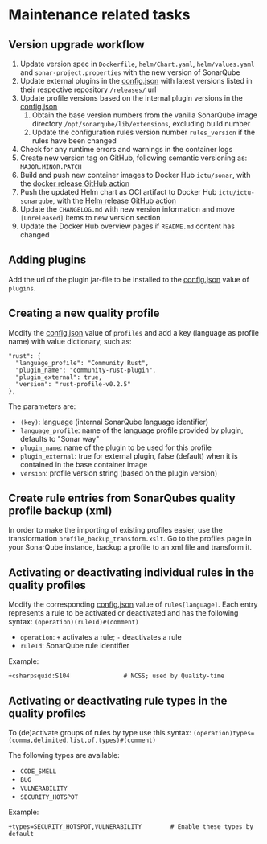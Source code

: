 # Maintenance related tasks


## Version upgrade workflow

1. Update version spec in `Dockerfile`, `helm/Chart.yaml`, `helm/values.yaml` and `sonar-project.properties` with the new version of SonarQube
1. Update external plugins in the [config.json](https://github.com/ICTU/sonar/blob/master/src/config.json) with latest versions listed in their respective repository `/releases/` url
1. Update profile versions based on the internal plugin versions in the [config.json](https://github.com/ICTU/sonar/blob/master/src/config.json)
    1. Obtain the base version numbers from the vanilla SonarQube image directory `/opt/sonarqube/lib/extensions`, excluding build number
    1. Update the configuration rules version number `rules_version` if the rules have been changed
1. Check for any runtime errors and warnings in the container logs
1. Create new version tag on GitHub, following semantic versioning as: `MAJOR.MINOR.PATCH`
1. Build and push new container images to Docker Hub `ictu/sonar`, with the [docker release GitHub action](https://github.com/ICTU/sonar/actions/workflows/docker-release.yml)
1. Push the updated Helm chart as OCI artifact to Docker Hub `ictu/ictu-sonarqube`, with the [Helm release GitHub action](https://github.com/ICTU/sonar/actions/workflows/helm-release.yml)
1. Update the `CHANGELOG.md` with new version information and move `[Unreleased]` items to new version section
1. Update the Docker Hub overview pages if `README.md` content has changed

## Adding plugins

Add the url of the plugin jar-file to be installed to the [config.json](https://github.com/ICTU/sonar/blob/master/src/config.json) value of `plugins`.


## Creating a new quality profile

Modify the [config.json](https://github.com/ICTU/sonar/blob/master/src/config.json) value of `profiles` and add a key (language as profile name) with value dictionary, such as:

    "rust": {
      "language_profile": "Community Rust",
      "plugin_name": "community-rust-plugin",
      "plugin_external": true,
      "version": "rust-profile-v0.2.5"
    },

The parameters are:
* `(key)`: language (internal SonarQube language identifier)
* `language_profile`: name of the language profile provided by plugin, defaults to "Sonar way"
* `plugin_name`: name of the plugin to be used for this profile
* `plugin_external`: true for external plugin, false (default) when it is contained in the base container image
* `version`: profile version string (based on the plugin version)


## Create rule entries from SonarQubes quality profile backup (xml)

In order to make the importing of existing profiles easier, use the transformation `profile_backup_transform.xslt`.
Go to the profiles page in your SonarQube instance, backup a profile to an xml file and transform it.


## Activating or deactivating individual rules in the quality profiles

Modify the corresponding [config.json](https://github.com/ICTU/sonar/blob/master/src/config.json) value of `rules[language]`.
Each entry represents a rule to be activated or deactivated and has the following syntax: `(operation)(ruleId)#(comment)`

* `operation`: `+` activates a rule; `-` deactivates a rule
* `ruleId`: SonarQube rule identifier

Example:

    +csharpsquid:S104               # NCSS; used by Quality-time


## Activating or deactivating rule types in the quality profiles

To (de)activate groups of rules by type use this syntax:
`(operation)types=(comma,delimited,list,of,types)#(comment)`

The following types are available:
- `CODE_SMELL`
- `BUG`
- `VULNERABILITY`
- `SECURITY_HOTSPOT`

Example:

    +types=SECURITY_HOTSPOT,VULNERABILITY        # Enable these types by default
